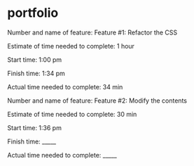 # portfolio


Number and name of feature: Feature #1: Refactor the CSS

Estimate of time needed to complete: 1 hour

Start time: 1:00 pm

Finish time: 1:34 pm

Actual time needed to complete: 34 min 


  <!--  -->


Number and name of feature: Feature #2: Modify the contents

Estimate of time needed to complete: 30 min

Start time: 1:36 pm

Finish time: _____

Actual time needed to complete: _____
